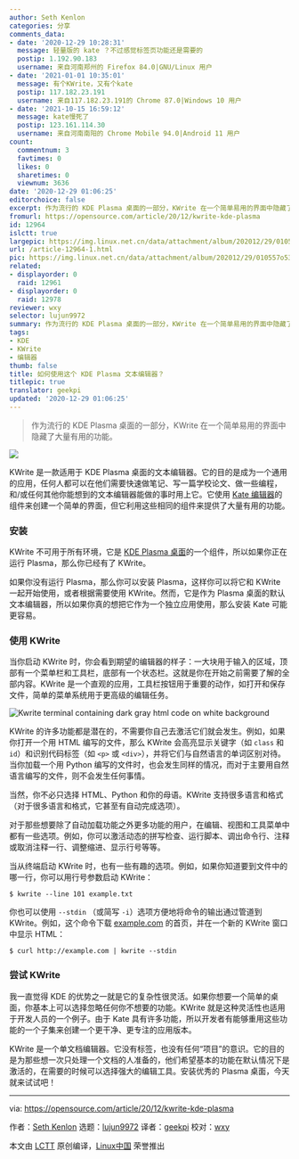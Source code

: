 ```yaml
---
author: Seth Kenlon
categories: 分享
comments_data:
- date: '2020-12-29 10:28:31'
  message: 轻量版的 kate ？不过感觉标签页功能还是需要的
  postip: 1.192.90.183
  username: 来自河南郑州的 Firefox 84.0|GNU/Linux 用户
- date: '2021-01-01 10:35:01'
  message: 有个KWrite，又有个kate
  postip: 117.182.23.191
  username: 来自117.182.23.191的 Chrome 87.0|Windows 10 用户
- date: '2021-10-15 16:59:12'
  message: kate慢死了
  postip: 123.161.114.30
  username: 来自河南南阳的 Chrome Mobile 94.0|Android 11 用户
count:
  commentnum: 3
  favtimes: 0
  likes: 0
  sharetimes: 0
  viewnum: 3636
date: '2020-12-29 01:06:25'
editorchoice: false
excerpt: 作为流行的 KDE Plasma 桌面的一部分，KWrite 在一个简单易用的界面中隐藏了大量有用的功能。
fromurl: https://opensource.com/article/20/12/kwrite-kde-plasma
id: 12964
islctt: true
largepic: https://img.linux.net.cn/data/attachment/album/202012/29/010557o53b649j66a1snjv.jpg
url: /article-12964-1.html
pic: https://img.linux.net.cn/data/attachment/album/202012/29/010557o53b649j66a1snjv.jpg.thumb.jpg
related:
- displayorder: 0
  raid: 12961
- displayorder: 0
  raid: 12978
reviewer: wxy
selector: lujun9972
summary: 作为流行的 KDE Plasma 桌面的一部分，KWrite 在一个简单易用的界面中隐藏了大量有用的功能。
tags:
- KDE
- KWrite
- 编辑器
thumb: false
title: 如何使用这个 KDE Plasma 文本编辑器？
titlepic: true
translator: geekpi
updated: '2020-12-29 01:06:25'
---
```



> 
> 作为流行的 KDE Plasma 桌面的一部分，KWrite 在一个简单易用的界面中隐藏了大量有用的功能。
> 
> 
> 


![](/data/attachment/album/202012/29/010557o53b649j66a1snjv.jpg)


KWrite 是一款适用于 KDE Plasma 桌面的文本编辑器。它的目的是成为一个通用的应用，任何人都可以在他们需要快速做笔记、写一篇学校论文、做一些编程，和/或任何其他你能想到的文本编辑器能做的事时用上它。它使用 [Kate 编辑器](https://opensource.com/article/20/12/kate-text-editor)的组件来创建一个简单的界面，但它利用这些相同的组件来提供了大量有用的功能。


### 安装


KWrite 不可用于所有环境，它是 [KDE Plasma 桌面](https://opensource.com/article/19/12/linux-kde-plasma)的一个组件，所以如果你正在运行 Plasma，那么你已经有了 KWrite。


如果你没有运行 Plasma，那么你可以安装 Plasma，这样你可以将它和 KWrite 一起开始使用，或者根据需要使用 KWrite。然而，它是作为 Plasma 桌面的默认文本编辑器，所以如果你真的想把它作为一个独立应用使用，那么安装 Kate 可能更容易。


### 使用 KWrite


当你启动 KWrite 时，你会看到期望的编辑器的样子：一大块用于输入的区域，顶部有一个菜单栏和工具栏，底部有一个状态栏。这就是你在开始之前需要了解的全部内容。KWrite 是一个直观的应用，工具栏按钮用于重要的动作，如打开和保存文件，简单的菜单系统用于更高级的编辑任务。


![Kwrite terminal containing dark gray html code on white background](/data/attachment/album/202012/29/010627ost4vnk4u44lu3ns.png "Kwrite terminal containing dark gray html code on white background")


KWrite 的许多功能都是潜在的，不需要你自己去激活它们就会发生。例如，如果你打开一个用 HTML 编写的文件，那么 KWrite 会高亮显示关键字（如 `class` 和 `id`）和识别代码标签（如 `<p>` 或 `<div>`），并将它们与自然语言的单词区别对待。当你加载一个用 Python 编写的文件时，也会发生同样的情况，而对于主要用自然语言编写的文件，则不会发生任何事情。


当然，你不必只选择 HTML、Python 和你的母语。KWrite 支持很多语言和格式（对于很多语言和格式，它甚至有自动完成选项）。


对于那些想要除了自动加载功能之外更多功能的用户，在编辑、视图和工具菜单中都有一些选项。例如，你可以激活动态的拼写检查、运行脚本、调出命令行、注释或取消注释一行、调整缩进、显示行号等等。


当从终端启动 KWrite 时，也有一些有趣的选项。例如，如果你知道要到文件中的哪一行，你可以用行号参数启动 KWrite：



```
$ kwrite --line 101 example.txt

```

你也可以使用 `--stdin` （或简写 `-i`）选项方便地将命令的输出通过管道到 KWrite。例如，这个命令下载 [example.com](http://example.com) 的首页，并在一个新的 KWrite 窗口中显示 HTML：



```
$ curl http://example.com | kwrite --stdin

```

### 尝试 KWrite


我一直觉得 KDE 的优势之一就是它的复杂性很灵活。如果你想要一个简单的桌面，你基本上可以选择忽略任何你不想要的功能。KWrite 就是这种灵活性也适用于开发人员的一个例子。由于 Kate 具有许多功能，所以开发者有能够重用这些功能的一个子集来创建一个更干净、更专注的应用版本。


KWrite 是一个单文档编辑器。它没有标签，也没有任何“项目”的意识。它的目的是为那些想一次只处理一个文档的人准备的，他们希望基本的功能在默认情况下是激活的，在需要的时候可以选择强大的编辑工具。安装优秀的 Plasma 桌面，今天就来试试吧！




---


via: <https://opensource.com/article/20/12/kwrite-kde-plasma>


作者：[Seth Kenlon](https://opensource.com/users/seth) 选题：[lujun9972](https://github.com/lujun9972) 译者：[geekpi](https://github.com/geekpi) 校对：[wxy](https://github.com/wxy)


本文由 [LCTT](https://github.com/LCTT/TranslateProject) 原创编译，[Linux中国](https://linux.cn/) 荣誉推出